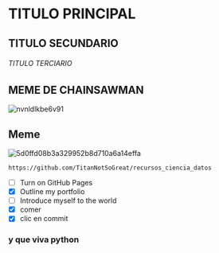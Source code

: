 #      TITULO PRINCIPAL 
##     TITULO SECUNDARIO
###### TITULO TERCIARIO

##   MEME DE CHAINSAWMAN 
![nvnldlkbe6v91](https://github.com/TitanNotSoGreat/MCD-UNISON-skills-communicate-using-markdown/assets/26212690/96ccb184-10ac-4e1b-a568-4de15dac050c)
##   Meme
![5d0ffd08b3a329952b8d710a6a14effa](https://github.com/TitanNotSoGreat/MCD-UNISON-skills-communicate-using-markdown/assets/26212690/b4871c88-81a4-4405-995f-9b2ed5233106)

```
https://github.com/TitanNotSoGreat/recursos_ciencia_datos
```
- [ ] Turn on GitHub Pages
- [x] Outline my portfolio
- [ ] Introduce myself to the world
- [x] comer
- [x] clic en commit
### y que viva python
